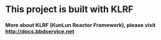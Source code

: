 # This project is built with KLRF

### More about KLRF (KunLun Reactor Framework), please visit http://docs.bbdservice.net